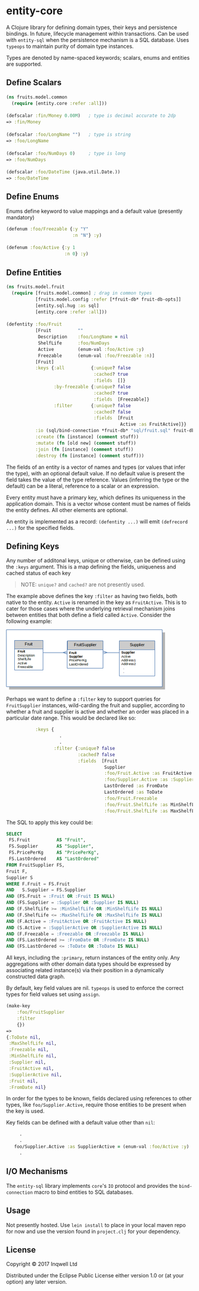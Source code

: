 # entity-core

A Clojure library for defining domain types, their keys and persistence
bindings. In future, lifecycle management within transactions. Can be used
with `entity-sql` when the persistence mechanism is a SQL database.
Uses `typeops` to maintain purity of domain type instances.

Types are denoted by name-spaced keywords; scalars, enums and entities
are supported.

## Define Scalars
```clojure
(ns fruits.model.common
  (require [entity.core :refer :all]))

(defscalar :fin/Money 0.00M)   ; type is decimal accurate to 2dp
=> :fin/Money

(defscalar :foo/LongName "")   ; type is string
=> :foo/LongName

(defscalar :foo/NumDays 0)     ; type is long
=> :foo/NumDays

(defscalar :foo/DateTime (java.util.Date.))
=> :foo/DateTime
```

## Define Enums
Enums define keyword to value mappings and a default value (presently mandatory)
```clojure
(defenum :foo/Freezable {:y "Y"
                         :n "N"} :y)

(defenum :foo/Active {:y 1
                      :n 0} :y)
```


## Define Entities
```clojure
(ns fruits.model.fruit
  (require [fruits.model.common] ; drag in common types
           [fruits.model.config :refer [*fruit-db* fruit-db-opts]]
           [entity.sql.hug :as sql]
           [entity.core :refer :all]))

(defentity :foo/Fruit
           [Fruit          ""
            Description    :foo/LongName = nil
            ShelfLife      :foo/NumDays
            Active         (enum-val :foo/Active :y)
            Freezable      (enum-val :foo/Freezable :n)]
           [Fruit]
           :keys {:all          {:unique? false
                                 :cached? true
                                 :fields  []}
                  :by-freezable {:unique? false
                                 :cached? true
                                 :fields  [Freezable]}
                  :filter       {:unique? false
                                 :cached? false
                                 :fields  [Fruit
                                           Active :as FruitActive]}}
           :io (sql/bind-connection *fruit-db* "sql/fruit.sql" fruit-db-opts)
           :create (fn [instance] (comment stuff))
           :mutate (fn [old new] (comment stuff))
           :join (fn [instance] (comment stuff))
           :destroy (fn [instance] (comment stuff)))
```
The fields of an entity is a vector of names and types (or values that infer
the type), with an optional default value. If no default value is present the field
takes the value of the type reference. Values (inferring the type or the default)
can be a literal, reference to a scalar or an expression.

Every entity must have a primary key, which defines its uniqueness
in the application domain. This is a vector whose content must
be names of fields the entity defines. All other elements are optional.

An entity is implemented as a record: `(defentity ...)` will
emit `(defrecord ...)` for the specified fields.

## Defining Keys
Any number of additonal keys, unique or otherwise, can be defined using the `:keys`
argument. This is a map defining the fields, uniqueness and cached status of each
key
> NOTE: `unique?` and `cached?` are not presently used.

The example above defines the key `:filter` as having two fields, both native
to the entity. `Active` is renamed in the key as `FruitActive`. This is to cater
for those cases where the underlying retrieval mechanism joins between entities
that both define a field called `Active`. Consider the following example:

![ER Diagram](doc/er.png "Entity/Relationship Diagram")

Perhaps we want to define a `:filter` key to support queries for `FruitSupplier`
instances, wild-carding the fruit and supplier, according to whether a fruit and supplier is
active and whether an order was placed in a particular date range. This would be
declared like so:

```clojure
           :keys {
                    .
                    .
                  :filter {:unique? false
                           :cached? false
                           :fields  [Fruit
                                     Supplier
                                     :foo/Fruit.Active :as FruitActive
                                     :foo/Supplier.Active :as :SupplierActive
                                     LastOrdered :as FromDate
                                     LastOrdered :as ToDate
                                     :foo/Fruit.Freezable
                                     :foo/Fruit.ShelfLife :as MinShelfLife
                                     :foo/Fruit.ShelfLife :as MaxShelfLife]}
```
The SQL to apply this key could be:
``` sql
SELECT
 FS.Fruit          AS "Fruit",
 FS.Supplier       AS "Supplier",
 FS.PricePerKg     AS "PricePerKg",
 FS.LastOrdered    AS "LastOrdered"
FROM FruitSupplier FS,
Fruit F,
Supplier S
WHERE F.Fruit = FS.Fruit
AND   S.Supplier = FS.Supplier
AND (FS.Fruit = :Fruit OR :Fruit IS NULL)
AND (FS.Supplier = :Supplier OR :Supplier IS NULL)
AND (F.ShelfLife >= :MinShelfLife OR :MinShelfLife IS NULL)
AND (F.ShelfLife <= :MaxShelfLife OR :MaxShelfLife IS NULL)
AND (F.Active = :FruitActive OR :FruitActive IS NULL)
AND (S.Active = :SupplierActive OR :SupplierActive IS NULL)
AND (F.Freezable = :Freezable OR :Freezable IS NULL)
AND (FS.LastOrdered >= :FromDate OR :FromDate IS NULL)
AND (FS.LastOrdered <= :ToDate OR :ToDate IS NULL)
```

All keys, including the `:primary`, return instances of the entity only. Any aggregations
with other domain data types should be expressed by associating related
instance(s) via their position in a dynamically constructed data graph.

By default, key field values are nil. `typeops` is used to enforce
the correct types for field values set using `assign`.
```clojure
(make-key
    :foo/FruitSupplier
    :filter
    {})
=>
{:ToDate nil,
 :MaxShelfLife nil,
 :Freezable nil,
 :MinShelfLife nil,
 :Supplier nil,
 :FruitActive nil,
 :SupplierActive nil,
 :Fruit nil,
 :FromDate nil}
```
In order for the types to be known, fields declared using references
to other types, like `foo/Supplier.Active`, require those entities to be
present when the key is used.

Key fields can be defined with a default value other than `nil`:
```clojure
     .
     .
   foo/Supplier.Active :as SupplierActive = (enum-val :foo/Active :y)
     .
```

## I/O Mechanisms
The `entity-sql` library implements `core`'s `IO` protocol and provides
the `bind-connection` macro to bind entities to SQL databases.

## Usage

Not presently hosted. Use `lein install` to place in your local maven
repo for now and use the version found in `project.clj` for your
dependency.

## License

Copyright © 2017 Inqwell Ltd

Distributed under the Eclipse Public License either version 1.0 or (at
your option) any later version.
